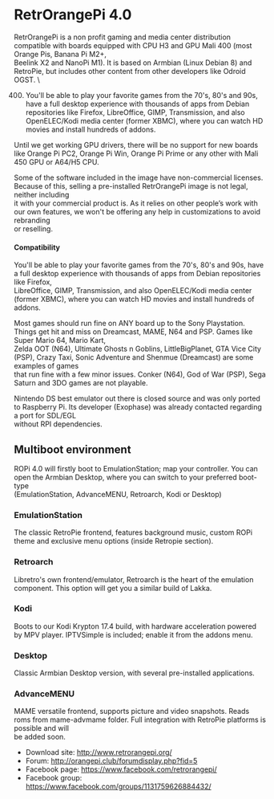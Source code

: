 # RetrOrangePi 4.0 

RetrOrangePi is a non profit gaming and media center distribution compatible with boards equipped with CPU H3 and GPU Mali 400 (most Orange Pis, Banana Pi M2+, \
Beelink X2 and NanoPi M1). It is based on Armbian (Linux Debian 8) and RetroPie, but includes other content from other developers like Odroid OGST. \

400. You'll be able to play your favorite games from the 70's, 80's and 90s, have a full desktop experience with thousands of apps from Debian repositories like 
Firefox, LibreOffice, GIMP, Transmission, and also OpenELEC/Kodi media center (former XBMC), where you can watch HD movies and install hundreds of addons. 

Until we get working GPU drivers, there will be no support for new boards like Orange Pi PC2, Orange Pi Win, Orange Pi Prime or any other with Mali 450 GPU or A64/H5 CPU.

Some of the software included in the image have non-commercial licenses. Because of this, selling a pre-installed RetrOrangePi image is not legal, neither including\
 it with your commercial product is. As it relies on other people’s work with our own features, we won't be offering any help in customizations to avoid rebranding \
 or reselling.

#### Compatibility

You'll be able to play your favorite games from the 70's, 80's and 90s, have a full desktop experience with thousands of apps from Debian repositories like Firefox, \
LibreOffice, GIMP, Transmission, and also OpenELEC/Kodi media center (former XBMC), where you can watch HD movies and install hundreds of addons. 

Most games should run fine on ANY board up to the Sony Playstation. Things get hit and miss on Dreamcast, MAME, N64 and PSP. Games like Super Mario 64, Mario Kart, \
Zelda OOT (N64), Ultimate Ghosts n Goblins, LittleBigPlanet, GTA Vice City (PSP), Crazy Taxi, Sonic Adventure and Shenmue (Dreamcast) are some examples of games \
that run fine with a few minor issues. Conker (N64), God of War (PSP), Sega Saturn and 3DO games are not playable.

Nintendo DS best emulator out there is closed source and was only ported to Raspberry Pi. Its developer (Exophase) was already contacted regarding a port for SDL/EGL \
without RPI dependencies.

## Multiboot environment

ROPi 4.0 will firstly boot to EmulationStation; map your controller. You can open the Armbian Desktop, where you can switch to your preferred boot-type \
(EmulationStation, AdvanceMENU, Retroarch, Kodi or Desktop)

### EmulationStation

The classic RetroPie frontend, features background music, custom ROPi theme and exclusive menu options (inside Retropie section).

### Retroarch

Libretro's own frontend/emulator, Retroarch is the heart of the emulation component. This option will get you a similar build of Lakka.

### Kodi

Boots to our Kodi Krypton 17.4 build, with hardware acceleration powered by MPV player. IPTVSimple is included; enable it from the addons menu.

### Desktop

Classic Armbian Desktop version, with several pre-installed applications.

### AdvanceMENU

MAME versatile frontend, supports picture and video snapshots. Reads roms from mame-advmame folder. Full integration with RetroPie platforms is possible and will \
be added soon.


- Download site: http://www.retrorangepi.org/
- Forum: http://orangepi.club/forumdisplay.php?fid=5
- Facebook page: https://www.facebook.com/retrorangepi/
- Facebook group: https://www.facebook.com/groups/1131759626884432/



